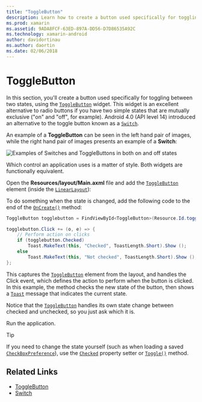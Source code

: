 ```yaml
---
title: "ToggleButton"
description: Learn how to create a button used specifically for toggling between two states by using the ToggleButton widget.
ms.prod: xamarin
ms.assetid: 9ADA8FCF-63ED-897A-DD56-D7D86535A92C
ms.technology: xamarin-android
author: davidortinau
ms.author: daortin
ms.date: 02/06/2018
---
```


# ToggleButton

In this section, you'll create a button used specifically for toggling
between two states, using the
[`ToggleButton`](xref:Android.Widget.ToggleButton) widget. This
widget is an excellent alternative to radio buttons if you have two
simple states that are mutually exclusive ("on" and "off", for
example). Android 4.0 (API level 14) introduced an alternative to the
toggle button known as a
[`Switch`](xref:Android.Widget.Switch).

An example of a **ToggleButton** can be seen in the left hand pair of images,
while the right hand pair of images presents an example of a **Switch**:

![Examples of Switches and ToggleButtons in both on and off states](toggle-button-images/togglebutton-switch.png)  

Which control an application uses is a matter of style. Both widgets
are functionally equivalent.

Open the **Resources/layout/Main.axml** file and add the
[`ToggleButton`](xref:Android.Widget.ToggleButton) element
(inside the
[`LinearLayout`](xref:Android.Widget.LinearLayout)):

To do something when the state is changed, add the following code
to the end of the
[`OnCreate()`](xref:Android.App.Activity.OnCreate*)
method:

```csharp
ToggleButton togglebutton = FindViewById<ToggleButton>(Resource.Id.togglebutton);

togglebutton.Click += (o, e) => {
    // Perform action on clicks
    if (togglebutton.Checked)
        Toast.MakeText(this, "Checked", ToastLength.Short).Show ();
    else
        Toast.MakeText(this, "Not checked", ToastLength.Short).Show ();
};
```

This captures the
[`ToggleButton`](xref:Android.Widget.ToggleButton) element
from the layout, and handles the Click event, which defines the
action to perform when the button is clicked. In this example, the
method checks the new state of the button, then shows a
[`Toast`](xref:Android.Widget.Toast) message that indicates
the current state.

Notice that the
[`ToggleButton`](xref:Android.Widget.ToggleButton) handles
its own state change between checked and unchecked, so you just ask
which it is.

Run the application.

> [!TIP]
> If you need to change the state yourself (such as
> when loading a saved
> [`CheckBoxPreference`](xref:Android.Preferences.CheckBoxPreference)),
> use the
> [`Checked`](xref:Android.Widget.CompoundButton.Checked)
> property setter or
> [`Toggle()`](xref:Android.Widget.CompoundButton.Toggle)
> method.

## Related Links

- [ToggleButton](https://developer.android.com/reference/android/widget/ToggleButton.html)
- [Switch](https://developer.android.com/reference/android/widget/Switch.html)
